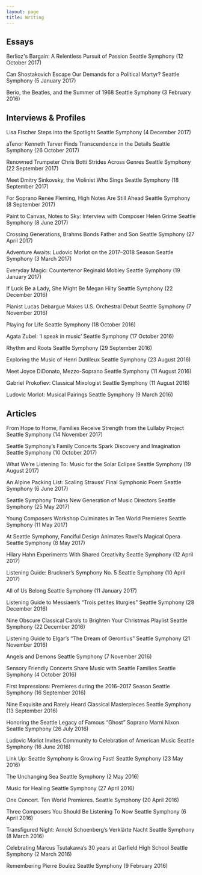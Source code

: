 ```yaml
---
layout: page
title: Writing
---
```


## Essays

Berlioz's Bargain: A Relentless Pursuit of Passion
Seattle Symphony (12 October 2017)

Can Shostakovich Escape Our Demands for a Political Martyr?
Seattle Symphony (5 January 2017)

Berio, the Beatles, and the Summer of 1968
Seattle Symphony (3 February 2016)

## Interviews & Profiles

Lisa Fischer Steps into the Spotlight
Seattle Symphony (4 December 2017)

aTenor Kenneth Tarver Finds Transcendence in the Details
Seattle Symphony (26 October 2017)

Renowned Trumpeter Chris Botti Strides Across Genres
Seattle Symphony (22 September 2017)

Meet Dmitry Sinkovsky, the Violinist Who Sings
Seattle Symphony (18 September 2017)

For Soprano Renèe Fleming, High Notes Are Still Ahead
Seattle Symphony (8 September 2017)

Paint to Canvas, Notes to Sky: Interview with Composer Helen Grime
Seattle Symphony (8 June 2017)

Crossing Generations, Brahms Bonds Father and Son
Seattle Symphony (27 April 2017)

Adventure Awaits: Ludovic Morlot on the 2017–2018 Season
Seattle Symphony (3 March 2017)

Everyday Magic: Countertenor Reginald Mobley
Seattle Symphony (19 January 2017)

If Luck Be a Lady, She Might Be Megan Hilty
Seattle Symphony (22 December 2016)

Pianist Lucas Debargue Makes U.S. Orchestral Debut
Seattle Symphony (7 November 2016)

Playing for Life
Seattle Symphony (18 October 2016)

Agata Zubel: ‘I speak in music’
Seattle Symphony (17 October 2016)

Rhythm and Roots
Seattle Symphony (29 September 2016)

Exploring the Music of Henri Dutilleux
Seattle Symphony (23 August 2016)

Meet Joyce DiDonato, Mezzo-Soprano
Seattle Symphony (11 August 2016)

Gabriel Prokofiev: Classical Mixologist
Seattle Symphony (11 August 2016)

Ludovic Morlot: Musical Pairings
Seattle Symphony (9 March 2016)

## Articles

From Hope to Home, Families Receive Strength from the Lullaby Project
Seattle Symphony (14 November 2017)

Seattle Symphony’s Family Concerts Spark Discovery and Imagination
Seattle Symphony (10 October 2017)

What We’re Listening To: Music for the Solar Eclipse
Seattle Symphony (19 August 2017)

An Alpine Packing List: Scaling Strauss’ Final Symphonic Poem
Seattle Symphony (6 June 2017)

Seattle Symphony Trains New Generation of Music Directors
Seattle Symphony (25 May 2017)

Young Composers Workshop Culminates in Ten World Premieres
Seattle Symphony (11 May 2017)

At Seattle Symphony, Fanciful Design Animates Ravel’s Magical Opera
Seattle Symphony (8 May 2017)

Hilary Hahn Experiments With Shared Creativity
Seattle Symphony (12 April 2017)

Listening Guide: Bruckner’s Symphony No. 5
Seattle Symphony (10 April 2017)

All of Us Belong
Seattle Symphony (11 January 2017)

Listening Guide to Messiaen’s “Trois petites liturgies”
Seattle Symphony (28 December 2016)

Nine Obscure Classical Carols to Brighten Your Christmas Playlist
Seattle Symphony (22 December 2016)

Listening Guide to Elgar’s “The Dream of Gerontius”
Seattle Symphony (21 November 2016)

Angels and Demons
Seattle Symphony (7 November 2016)

Sensory Friendly Concerts Share Music with Seattle Families
Seattle Symphony (4 October 2016)

First Impressions: Premieres during the 2016–2017 Season
Seattle Symphony (16 September 2016)

Nine Exquisite and Rarely Heard Classical Masterpieces
Seattle Symphony (13 September 2016)

Honoring the Seattle Legacy of Famous “Ghost” Soprano Marni Nixon
Seattle Symphony (26 July 2016)

Ludovic Morlot Invites Community to Celebration of American Music
Seattle Symphony (16 June 2016)

Link Up: Seattle Symphony is Growing Fast!
Seattle Symphony (23 May 2016)

The Unchanging Sea
Seattle Symphony (2 May 2016)

Music for Healing
Seattle Symphony (27 April 2016)

One Concert. Ten World Premieres.
Seattle Symphony (20 April 2016)

Three Composers You Should Be Listening To Now
Seattle Symphony (6 April 2016)

Transfigured Night: Arnold Schoenberg’s Verklärte Nacht
Seattle Symphony (8 March 2016)

Celebrating Marcus Tsutakawa’s 30 years at Garfield High School
Seattle Symphony (2 March 2016)

Remembering Pierre Boulez
Seattle Symphony (9 February 2016)